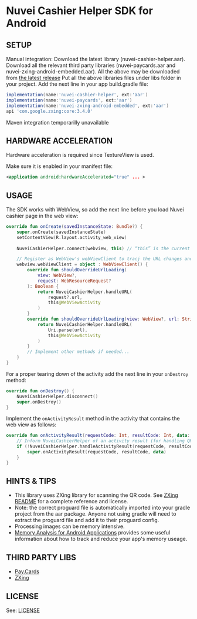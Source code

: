 Nuvei Cashier Helper SDK for Android
==========================================

SETUP
------------
Manual integration: 
Download the latest library (nuvei-cashier-helper.aar). 
Download all the relevant third party libraries (nuvei-paycards.aar and nuvei-zxing-android-embedded.aar).
All the above may be downloaded from [the latest release](https://github.com/SafeChargeInternational/NuveiCashierHelper-Android/releases/tag/2.1.0)
Put all the above libraries files under libs folder in your project.
Add the next line in your app build.gradle file:
```gradle
implementation(name:'nuvei-cashier-helper', ext:'aar')
implementation(name:'nuvei-paycards', ext:'aar')
implementation(name:'nuvei-zxing-android-embedded', ext:'aar')
api 'com.google.zxing:core:3.4.0'
```


Maven integration temporarilly unavailable


HARDWARE ACCELERATION
------------
Hardware acceleration is required since TextureView is used.

Make sure it is enabled in your manifest file:

```xml
<application android:hardwareAccelerated="true" ... >
```

USAGE
------------
The SDK works with WebView, so add the next line before you load Nuvei cashier page in the web view:
```kotlin
override fun onCreate(savedInstanceState: Bundle?) {
    super.onCreate(savedInstanceState)
    setContentView(R.layout.activity_web_view)
    
    NuveiCashierHelper.connect(webview, this) // “this” is the current activity

    // Register as WebView's webViewClient to tracj the URL changes and inform the CashierScanner SDK
    webview.webViewClient = object : WebViewClient() {
        override fun shouldOverrideUrlLoading(
            view: WebView?,
            request: WebResourceRequest?
        ): Boolean {
            return NuveiCashierHelper.handleURL(
                request?.url,
                this@WebViewActivity
            )
        }
        override fun shouldOverrideUrlLoading(view: WebView?, url: String?): Boolean {
            return NuveiCashierHelper.handleURL(
                Uri.parse(url),
                this@WebViewActivity
            )
        }
        // Implement other methods if needed...
    }
}
```

For a proper tearing down of the activity add the next line in your `onDestroy` method:
```kotlin
override fun onDestroy() {
    NuveiCashierHelper.disconnect()
    super.onDestroy()
}
```

Implement the `onActivityResult` method in the activity that contains the web view as follows:
```kotlin
override fun onActivityResult(requestCode: Int, resultCode: Int, data: Intent?) {
    // Inform NuveiCashierHelper of an activity result (for handling QR/card scanner result or GooglePay result)
    if (!NuveiCashierHelper.handleActivityResult(requestCode, resultCode, data)) {
        super.onActivityResult(requestCode, resultCode, data)
    }
}
```

HINTS & TIPS
------------
* This library uses ZXing library for scanning the QR code. See [ZXing README](https://github.com/journeyapps/zxing-android-embedded) for a complete reference and license.
* Note: the correct proguard file is automatically imported into your gradle project from the aar package. Anyone not using gradle will need to extract the proguard file and add it to their proguard config.
* Processing images can be memory intensive.
* [Memory Analysis for Android Applications](https://android-developers.blogspot.com/2011/03/memory-analysis-for-android.html) provides some useful information about how to track and reduce your app's memory useage.

THIRD PARTY LIBS
------------
* [Pay.Cards](https://github.com/SafeChargeInternational/PayCards_Android)
* [ZXing](https://github.com/SafeChargeInternational/zxing-android-embedded)

LICENSE
------------
See: [LICENSE](https://github.com/SafeChargeInternational/NuveiCashierScanner/blob/master/LICENSE.md)
